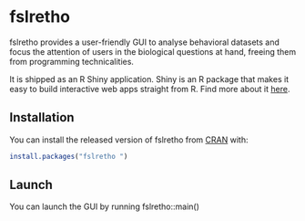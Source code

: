
# fslretho 

<!-- badges: start -->
<!-- badges: end -->

fslretho provides a user-friendly GUI to analyse behavioral datasets and focus the attention of users in the biological questions at hand, freeing them from programming technicalities.

It is shipped as an R Shiny application. Shiny is an R package that makes it easy to build interactive web apps straight from R. Find more about it [here](https://shiny.rstudio.com/).

## Installation

You can install the released version of fslretho  from [CRAN](https://CRAN.R-project.org) with:

``` r
install.packages("fslretho ")
```

## Launch

You can launch the GUI by running fslretho::main()